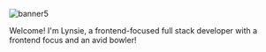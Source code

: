![banner5](https://github.com/Lynsiearagon/Lynsiearagon/assets/105447582/e38d7f1b-0e7a-4528-817d-9181424b4b84)


Welcome! I'm Lynsie, a frontend-focused full stack developer with a frontend focus and an avid bowler!

<!--
**Lynsiearagon/Lynsiearagon** is a ✨ _special_ ✨ repository because its `README.md` (this file) appears on your GitHub profile.

Here are some ideas to get you started:

- 🔭 I’m currently working on ...
- 🌱 I’m currently learning ...
- 👯 I’m looking to collaborate on ...
- 🤔 I’m looking for help with ...
- 💬 Ask me about ...
- 📫 How to reach me: ...
- 😄 Pronouns: ...
- ⚡ Fun fact: ...
-->
